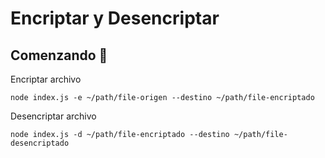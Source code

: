 # Encriptar y Desencriptar

## Comenzando 🚀

Encriptar archivo
```
node index.js -e ~/path/file-origen --destino ~/path/file-encriptado
```

Desencriptar archivo
```
node index.js -d ~/path/file-encriptado --destino ~/path/file-desencriptado
```